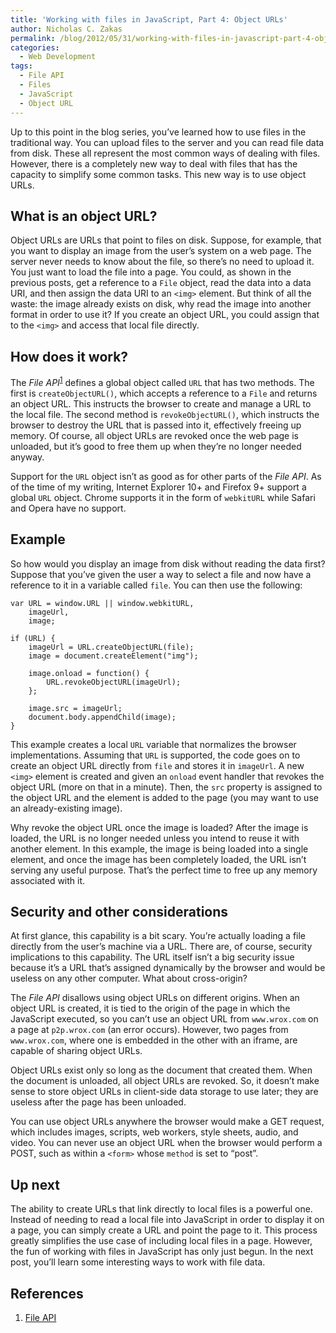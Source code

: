 ```yaml
---
title: 'Working with files in JavaScript, Part 4: Object URLs'
author: Nicholas C. Zakas
permalink: /blog/2012/05/31/working-with-files-in-javascript-part-4-object-urls/
categories:
  - Web Development
tags:
  - File API
  - Files
  - JavaScript
  - Object URL
---
```

Up to this point in the blog series, you&#8217;ve learned how to use files in the traditional way. You can upload files to the server and you can read file data from disk. These all represent the most common ways of dealing with files. However, there is a completely new way to deal with files that has the capacity to simplify some common tasks. This new way is to use object URLs.

## What is an object URL?

Object URLs are URLs that point to files on disk. Suppose, for example, that you want to display an image from the user&#8217;s system on a web page. The server never needs to know about the file, so there&#8217;s no need to upload it. You just want to load the file into a page. You could, as shown in the previous posts, get a reference to a `File` object, read the data into a data URI, and then assign the data URI to an `<img>` element. But think of all the waste: the image already exists on disk, why read the image into another format in order to use it? If you create an object URL, you could assign that to the `<img>` and access that local file directly.

## How does it work?

The <cite>File API</cite><sup>[1]</sup> defines a global object called `URL` that has two methods. The first is `createObjectURL()`, which accepts a reference to a `File` and returns an object URL. This instructs the browser to create and manage a URL to the local file. The second method is `revokeObjectURL()`, which instructs the browser to destroy the URL that is passed into it, effectively freeing up memory. Of course, all object URLs are revoked once the web page is unloaded, but it&#8217;s good to free them up when they&#8217;re no longer needed anyway.

Support for the `URL` object isn&#8217;t as good as for other parts of the <cite>File API</cite>. As of the time of my writing, Internet Explorer 10+ and Firefox 9+ support a global `URL` object. Chrome supports it in the form of `webkitURL` while Safari and Opera have no support.

## Example

So how would you display an image from disk without reading the data first? Suppose that you&#8217;ve given the user a way to select a file and now have a reference to it in a variable called `file`. You can then use the following:

    var URL = window.URL || window.webkitURL,
        imageUrl,
        image;
    
    if (URL) {
        imageUrl = URL.createObjectURL(file);
        image = document.createElement("img");
    
        image.onload = function() {
            URL.revokeObjectURL(imageUrl);
        };
        
        image.src = imageUrl;
        document.body.appendChild(image);
    }

This example creates a local `URL` variable that normalizes the browser implementations. Assuming that `URL` is supported, the code goes on to create an object URL directly from `file` and stores it in `imageUrl`. A new `<img>` element is created and given an `onload` event handler that revokes the object URL (more on that in a minute). Then, the `src` property is assigned to the object URL and the element is added to the page (you may want to use an already-existing image). 

Why revoke the object URL once the image is loaded? After the image is loaded, the URL is no longer needed unless you intend to reuse it with another element. In this example, the image is being loaded into a single element, and once the image has been completely loaded, the URL isn&#8217;t serving any useful purpose. That&#8217;s the perfect time to free up any memory associated with it.

## Security and other considerations

At first glance, this capability is a bit scary. You&#8217;re actually loading a file directly from the user&#8217;s machine via a URL. There are, of course, security implications to this capability. The URL itself isn&#8217;t a big security issue because it&#8217;s a URL that&#8217;s assigned dynamically by the browser and would be useless on any other computer. What about cross-origin?

The <cite>File API</cite> disallows using object URLs on different origins. When an object URL is created, it is tied to the origin of the page in which the JavaScript executed, so you can&#8217;t use an object URL from `www.wrox.com` on a page at `p2p.wrox.com` (an error occurs). However, two pages from `www.wrox.com`, where one is embedded in the other with an iframe, are capable of sharing object URLs.

Object URLs exist only so long as the document that created them. When the document is unloaded, all object URLs are revoked. So, it doesn&#8217;t make sense to store object URLs in client-side data storage to use later; they are useless after the page has been unloaded.

You can use object URLs anywhere the browser would make a GET request, which includes images, scripts, web workers, style sheets, audio, and video. You can never use an object URL when the browser would perform a POST, such as within a `<form>` whose `method` is set to &#8220;post&#8221;.

## Up next

The ability to create URLs that link directly to local files is a powerful one. Instead of needing to read a local file into JavaScript in order to display it on a page, you can simply create a URL and point the page to it. This process greatly simplifies the use case of including local files in a page. However, the fun of working with files in JavaScript has only just begun. In the next post, you&#8217;ll learn some interesting ways to work with file data.

## References

  1. [File API][1]

 [1]: http://www.w3.org/TR/FileAPI/

